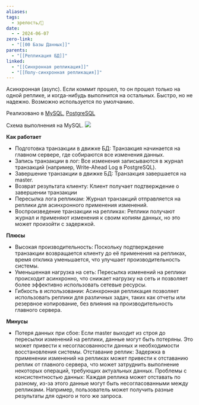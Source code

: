 ```yaml
---
aliases: 
tags:
  - зрелость/🌱
date:
  - - 2024-06-07
zero-link:
  - "[[00 Базы Данных]]"
parents:
  - "[[Репликация БД]]"
linked:
  - "[[Синхронная репликация]]"
  - "[[Полу-синхронная репликация]]"
---
```

Асинхронная (async). Если коммит прошел, то он прошел только на одной реплике, и когда-нибудь выполнится на остальных. Быстро, но не надежно. Возможно используется по умолчанию. 

Реализовано в [MySQL](00%20MySQL.md), [PostgreSQL](00%20PostgreSQL.md)

Схема выполнения на MySQL.
![](Pasted%20image%2020240206195611.png)

**Как работает**
- Подготовка транзакции в движке БД: Транзакция начинается на главном сервере, где собираются все изменения данных.
- Запись транзакции в лог: Все изменения записываются в журнал транзакций (например, Write-Ahead Log в PostgreSQL).
- Завершение транзакции в движке БД: Транзакция завершается на master.
- Возврат результата клиенту: Клиент получает подтверждение о завершении транзакции
- Пересылка лога репликам: Журнал транзакций отправляется на реплики для асинхронного применения изменений.
- Воспроизведение транзакции на репликах: Реплики получают журнал и применяют изменения к своим копиям данных, но это может произойти с задержкой.

**Плюсы**
- Высокая производительность: Поскольку подтверждение транзакции возвращается клиенту до её применения на репликах, время отклика уменьшается, что улучшает производительность системы.
- Уменьшенная нагрузка на сеть: Пересылка изменений на реплики происходит асинхронно, что снижает нагрузку на сеть и позволяет более эффективно использовать сетевые ресурсы.
- Гибкость в использовании: Асинхронная репликация позволяет использовать реплики для различных задач, таких как отчеты или резервное копирование, без влияния на производительность главного сервера.

**Минусы**
- Потеря данных при сбое: Если master выходит из строя до пересылки изменений на реплики, данные могут быть потеряны. Это может привести к несогласованности данных и необходимости восстановления системы.
Отставание реплик: Задержка в применении изменений на репликах может привести к отставанию реплик от главного сервера, что может затруднить выполнение некоторых операций, требующих актуальных данных.
Проблемы с консистентностью данных: Каждая реплика может отставать по разному, из-за этого данные могут быть несогласованными между репликами. Например, пользователь может получить разные результаты для одного и того же запроса.
